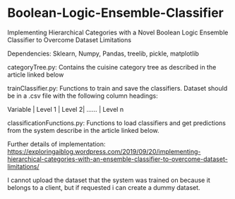 # Boolean-Logic-Ensemble-Classifier
Implementing Hierarchical Categories with a Novel Boolean Logic Ensemble Classifier to Overcome Dataset Limitations

Dependencies: Sklearn, Numpy, Pandas, treelib, pickle, matplotlib

categoryTree.py: Contains the cuisine category tree as described in the article linked below


trainClassifier.py: Functions to train and save the classifiers. Dataset should be in a .csv file with the following column headings:

Variable | Level 1 | Level 2| ...... | Level n


classificationFunctions.py: Functions to load classifiers and get predictions from the system describe in the article linked below.

Further details of implementation:
https://exploringaiblog.wordpress.com/2019/09/20/implementing-hierarchical-categories-with-an-ensemble-classifier-to-overcome-dataset-limitations/

I cannot upload the dataset that the system was trained on because it belongs to a client, but if requested i can create a dummy dataset.
